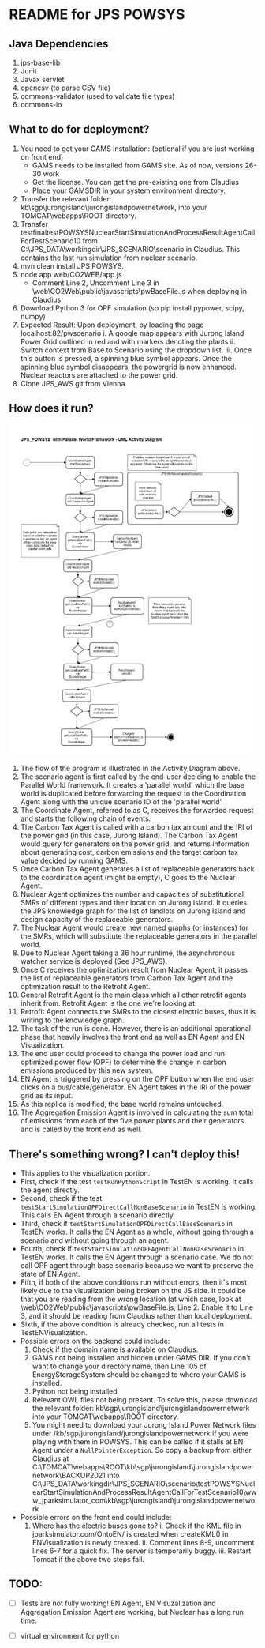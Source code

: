 # README for JPS POWSYS

## Java Dependencies
1. jps-base-lib
2. Junit
3. Javax servlet
4. opencsv (to parse CSV file)
5. commons-validator (used to validate file types)
6. commons-io

## What to do for deployment? 
1. You need to get your GAMS installation: (optional if you are just working on front end)
   - GAMS needs to be installed from GAMS site. As of now, versions 26-30 work
   - Get the license. You can get the pre-existing one from Claudius
   - Place your GAMSDIR in your system environment directory. 
2. Transfer the relevant folder: kb\sgp\jurongisland\jurongislandpowernetwork, into your TOMCAT\webapps\ROOT directory. 
3. Transfer testfinaltestPOWSYSNuclearStartSimulationAndProcessResultAgentCallForTestScenario10 from C:\JPS_DATA\workingdir\JPS_SCENARIO\scenario in Claudius. This contains the last run simulation from nuclear scenario. 
4. mvn clean install JPS POWSYS. 
5. node app web/CO2WEB/app.js
   - Comment Line 2, Uncomment Line 3 in \web\CO2Web\public\javascripts\pwBaseFile.js when deploying in Claudius
6. Download Python 3 for OPF simulation (so pip install pypower, scipy, numpy) 
7. Expected Result: Upon deployment, by loading the page localhost:82/pwscenario
   i. A google map appears with Jurong Island Power Grid outlined in red and with markers denoting the plants
   ii. Switch context from Base to Scenario using the dropdown list. 
   iii. Once this button is pressed, a spinning blue symbol appears. Once the spinning blue symbol disappears, the powergrid is now enhanced. Nuclear reactors are attached to the power grid. 
8. Clone JPS_AWS git from Vienna
   
## How does it run? 
![Activity Diagram](images/ActivityDiagram.png)
1. The flow of the program is illustrated in the Activity Diagram above. 
2. The scenario agent is first called by the end-user deciding to enable the Parallel World framework. It creates a 'parallel world' which the base world is duplicated before forwarding the request to the Coordination Agent along with the unique scenario ID of the 'parallel world' 
3. The Coordinate Agent, referred to as C, receives the forwarded request and starts the following chain of events. 
4. The Carbon Tax Agent is called with a carbon tax amount and the IRI of the power grid (in this case, Jurong Island). The Carbon Tax Agent would query for generators on the power grid, and returns information about generating cost, carbon emissions and the target carbon tax value decided by running GAMS. 
5. Once Carbon Tax Agent generates a list of replaceable generators back to the coordination agent (might be empty), C goes to the Nuclear Agent. 
6. Nuclear Agent optimizes the number and capacities of substitutional SMRs of different types and their location on Jurong Island. It queries the JPS knowledge graph for the list of landlots on Jurong Island and design capacity of the replaceable generators. 
7. The Nuclear Agent would create new named graphs (or instances) for the SMRs, which will substitute the replaceable generators in the parallel world. 
8. Due to Nuclear Agent taking a 36 hour runtime, the asynchronous watcher service is deployed (See JPS_AWS). 
9. Once C receives the optimization result from Nuclear Agent, it passes the list of replaceable generators from Carbon Tax Agent and the optimization result to the Retrofit Agent. 
10. General Retrofit Agent is the main class which all other retrofit agents inherit from. Retrofit Agent is the one we're looking at. 
11. Retrofit Agent connects the SMRs to the closest electric buses, thus it is writing to the knowledge graph. 
12. The task of the run is done. However, there is an additional operational phase that heavily involves the front end as well as EN Agent and EN Visualization. 
13. The end user could proceed to change the power load and run optimized power flow (OPF) to determine the change in carbon emissions produced by this new system. 
14. EN Agent is triggered by pressing on the OPF button when the end user clicks on a bus/cable/generator. EN Agent takes in the IRI of the power grid as its input. 
15. As this replica is modified, the base world remains untouched. 
16. The Aggregation Emission Agent is involved in calculating the sum total of emissions from each of the five power plants and their generators and is called by the front end as well. 

## There's something wrong? I can't deploy this!
- This applies to the visualization portion. 
- First, check if the test  `testRunPythonScript` in TestEN is working. It calls the agent directly. 
- Second, check if the test `testStartSimulationOPFDirectCallNonBaseScenario` in TestEN is working. This calls EN Agent through a scenario directly
- Third, check if `testStartSimulationOPFDirectCallBaseScenario` in TestEN works. It calls the EN Agent as a whole, without going through a scenario and without going through an agent. 
- Fourth, check if `testStartSimulationOPFAgentCallNonBaseScenario` in TestEN works. It calls the EN Agent through a scenario case. We do not call OPF agent through base scenario because we want to preserve the state of EN Agent.  
- Fifth, if both of the above conditions run without errors, then it's most likely due to the visualization being broken on the JS side. It could be that you are reading from the wrong location (at which case, look at \web\CO2Web\public\javascripts\pwBaseFile.js, Line 2. Enable it to Line 3, and it should be reading from Claudius rather than local deployment. 
- Sixth, if the above condition is already checked, run all tests in TestENVisualization. 
- Possible errors on the backend could include: 
  1. Check if the domain name is available on Claudius.
  2. GAMS not being installed and hidden under GAMS DIR. If you don't want to change your directory name, then Line 105 of EnergyStorageSystem should be changed to where your GAMS is installed. 
  3. Python not being installed
  4. Relevant OWL files not being present. To solve this, please download the relevant folder: kb\sgp\jurongisland\jurongislandpowernetwork into your TOMCAT\webapps\ROOT directory. 
  5. You might need to download your Jurong Island Power Network files under /kb/sgp/jurongisland/jurongislandpowernetwork if you were playing with them in POWSYS. This can be called if it stalls at EN Agent under a `NullPointerException`. So copy a backup from either Claudius at C:\TOMCAT\webapps\ROOT\kb\sgp\jurongisland\jurongislandpowernetwork\BACKUP2021 into C:\JPS_DATA\workingdir\JPS_SCENARIO\scenario\testPOWSYSNuclearStartSimulationAndProcessResultAgentCallForTestScenario10\www_jparksimulator_com\kb\sgp\jurongisland\jurongislandpowernetwork
- Possible errors on the front end could include: 
  1. Where has the electric buses gone to? 
  	 i. Check if the KML file in jparksimulator.com/OntoEN/ is created when createKML() in ENVisualization is newly created. 
  	 ii. Comment lines 8-9, uncomment lines 6-7 for a quick fix. The server is temporarily buggy. 
  	 iii. Restart Tomcat if the above two steps fail. 

## TODO: 
 - [ ] Tests are not fully working! EN Agent, EN Visuzalization and Aggregation Emission Agent are working, but Nuclear has a long run time. 
 - [ ] virtual environment for python
  
